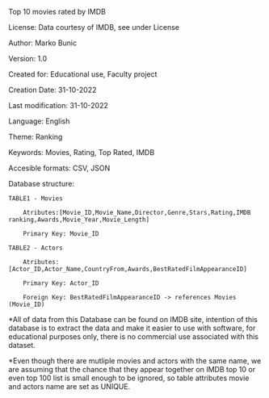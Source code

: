 Top 10 movies rated by IMDB

License: Data courtesy of IMDB, see under License

Author: Marko Bunic

Version: 1.0

Created for: Educational use, Faculty project

Creation Date: 31-10-2022

Last modification: 31-10-2022

Language: English

Theme: Ranking

Keywords: Movies, Rating, Top Rated, IMDB

Accesible formats: CSV, JSON

Database structure:


	TABLE1 - Movies

		Atributes:[Movie_ID,Movie_Name,Director,Genre,Stars,Rating,IMDB ranking,Awards,Movie_Year,Movie_Length] 
	
		Primary Key: Movie_ID

	TABLE2 - Actors
	
		Atributes: [Actor_ID,Actor_Name,CountryFrom,Awards,BestRatedFilmAppearanceID]
		
		Primary Key: Actor_ID

		Foreign Key: BestRatedFilmAppearanceID -> references Movies (Movie_ID)

*All of data from this Database can be found on IMDB site, intention of this database is to extract the data and make it easier 
to use with software, for educational purposes only, there is no commercial use associated with this dataset.

*Even though there are mutliple movies and actors with the same name, we are assuming that the chance that they appear together 
on IMDB top 10 or even top 100 list is small enough to be ignored, so table attributes movie and actors name are set as UNIQUE.